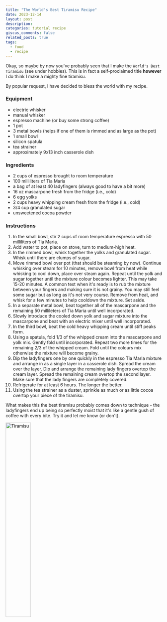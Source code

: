 ```yaml
---
title: "The World's Best Tiramisu Recipe"
date: 2023-12-14
layout: post
description:
categories: tutorial recipe
giscus_comments: false
related_posts: true
tags:
  - food
  - recipe
---
```


Okay, so maybe by now you've probably seen that I make the `World's Best Tiramisu` (see under hobbies). This is in fact a self-proclaimed title **however** I do think I make a mighty fine tiramisu.

By popular request, I have decided to bless the world with my recipe.


### Equipment
- electric whisker
- manual whisker
- espresso machine (or buy some strong coffee)
- 1 pot
- 3 metal bowls (helps if one of them is rimmed and as large as the pot)
- 1 small bowl
- silicon spatula
- tea strainer
- approximately 9x13 inch casserole dish

### Ingredients
- 2 cups of espresso brought to room temperature
- 100 milliliters of Tia Maria
- a bag of at least 40 ladyfingers (always good to have a bit more)
- 16 oz mascarpone fresh from the fridge (i.e., cold)
- 6 egg yolks
- 2 cups heavy whipping cream fresh from the fridge (i.e., cold)
- 3/4 cup granulated sugar
- unsweetened cocoa powder

### Instructions
1. In the small bowl, stir 2 cups of room temperature espresso with 50 milliliters of Tia Maria.
1. Add water to pot, place on stove, turn to medium-high heat.
1. In the rimmed bowl, whisk together the yolks and granulated sugar. Whisk until there are clumps of sugar.
1. Move rimmed bowl over pot (that should be steaming by now). Continue whisking over steam for 10 minutes, remove bowl from heat while whisking to cool down, place over steam again. Repeat until the yolk and sugar together until the mixture colour becomes lighter. This may take 15-20 minutes. A common test when it's ready is to rub the mixture between your fingers and making sure it is not grainy. You may still feel some sugar but as long as it's not very course. Remove from heat, and whisk for a few minutes to help cooldown the mixture. Set aside.
1. In a separate metal bowl, beat together all of the mascarpone and the remaining 50 millileters of Tia Maria until well incorporated.
1. Slowly introduce the cooled down yolk and sugar mixture into the mascarpone and beat with an electric mixer until well incorporated.
1. In the third bowl, beat the cold heavy whipping cream until stiff peaks form.
1. Using a spatula, fold 1/3 of the whipped cream into the mascarpone and yolk mix. Gently fold until incorporated. Repeat two more times for the remaining 2/3 of the whipped cream. Fold until the colours mix otherwise the mixture will become grainy.
1. Dip the ladyfingers one by one quickly in the espresso Tia Maria mixture and arrange in as a single layer in a casserole dish. Spread the cream over the layer. Dip and arrange the remaining lady fingers overtop the cream layer. Spread the remaining cream overtop the second layer. Make sure that the lady fingers are completely covered.
1. Refrigerate for at least 6 hours. The longer the better.
1. Using the tea strainer as a duster, sprinkle as much or as little cocoa overtop your piece of the tiramisu.


What makes this the best tiramisu probably comes down to technique - the ladyfingers end up being so perfectly moist that it's like a gentle gush of coffee with every bite. Try it and let me know (or don't).

<img src="../../../assets/img/tiramisu.JPG" alt="Tiramisu" width="40%"/>
